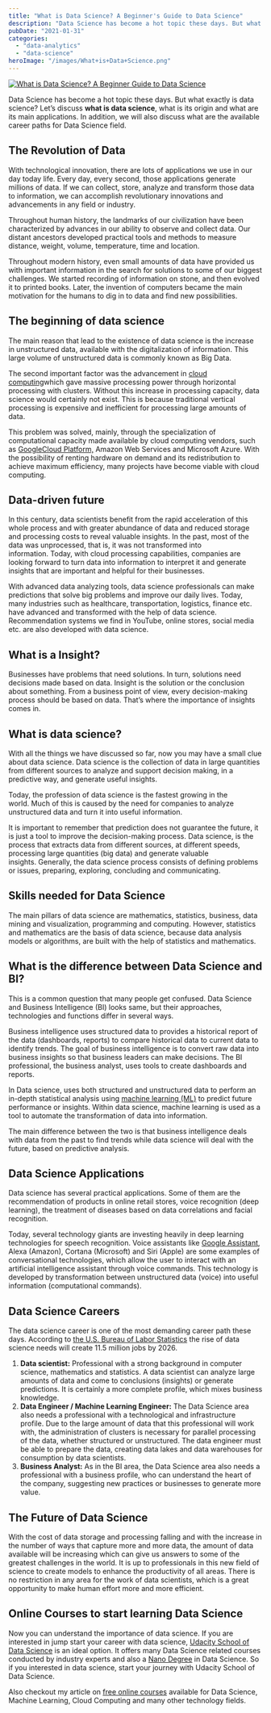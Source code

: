```yaml
---
title: "What is Data Science? A Beginner's Guide to Data Science"
description: "Data Science has become a hot topic these days. But what exactly is data science? "
pubDate: "2021-01-31"
categories: 
  - "data-analytics"
  - "data-science"
heroImage: "/images/What+is+Data+Science.png"
---
```


[![What is Data Science? A Beginner Guide to Data Science](/images/What%2Bis%2BData%2BScience.png)](https://1.bp.blogspot.com/-R1mCIK4kX2k/YBcFRFDlEDI/AAAAAAAAPgw/A_bna2U12d4QIQpRd-0Blf32gRdJ4L4iwCLcBGAsYHQ/s1280/What%2Bis%2BData%2BScience.png)

  

Data Science has become a hot topic these days. But what exactly is data science? Let’s discuss **what is data science**, what is its origin and what are its main applications. In addition, we will also discuss what are the available career paths for Data Science field.

## The Revolution of Data

With technological innovation, there are lots of applications we use in our day today life. Every day, every second, those applications generate millions of data. If we can collect, store, analyze and transform those data to information, we can accomplish revolutionary innovations and advancements in any field or industry.

Throughout human history, the landmarks of our civilization have been characterized by advances in our ability to observe and collect data. Our distant ancestors developed practical tools and methods to measure distance, weight, volume, temperature, time and location.

Throughout modern history, even small amounts of data have provided us with important information in the search for solutions to some of our biggest challenges. We started recording of information on stone, and then evolved it to printed books. Later, the invention of computers became the main motivation for the humans to dig in to data and find new possibilities.

## The beginning of data science

The main reason that lead to the existence of data science is the increase in unstructured data, available with the digitalization of information. This large volume of unstructured data is commonly known as Big Data.

The second important factor was the advancement in [cloud computing](https://www.buddhilive.com/2016/01/31/what-is-cloud-computing/)which gave massive processing power through horizontal processing with clusters. Without this increase in processing capacity, data science would certainly not exist. This is because traditional vertical processing is expensive and inefficient for processing large amounts of data.

This problem was solved, mainly, through the specialization of computational capacity made available by cloud computing vendors, such as [GoogleCloud Platform,](https://www.buddhilive.com/2016/01/31/what-is-google-cloud-platform/) Amazon Web Services and Microsoft Azure. With the possibility of renting hardware on demand and its redistribution to achieve maximum efficiency, many projects have become viable with cloud computing.

## Data-driven future

In this century, data scientists benefit from the rapid acceleration of this whole process and with greater abundance of data and reduced storage and processing costs to reveal valuable insights. In the past, most of the data was unprocessed, that is, it was not transformed into information. Today, with cloud processing capabilities, companies are looking forward to turn data into information to interpret it and generate insights that are important and helpful for their businesses.

With advanced data analyzing tools, data science professionals can make predictions that solve big problems and improve our daily lives. Today, many industries such as healthcare, transportation, logistics, finance etc. have advanced and transformed with the help of data science. Recommendation systems we find in YouTube, online stores, social media etc. are also developed with data science.

## What is a Insight?

Businesses have problems that need solutions. In turn, solutions need decisions made based on data. Insight is the solution or the conclusion about something. From a business point of view, every decision-making process should be based on data. That’s where the importance of insights comes in.

## What is data science?

With all the things we have discussed so far, now you may have a small clue about data science. Data science is the collection of data in large quantities from different sources to analyze and support decision making, in a predictive way, and generate useful insights.

Today, the profession of data science is the fastest growing in the world. Much of this is caused by the need for companies to analyze unstructured data and turn it into useful information.

It is important to remember that prediction does not guarantee the future, it is just a tool to improve the decision-making process. Data science, is the process that extracts data from different sources, at different speeds, processing large quantities (big data) and generate valuable insights. Generally, the data science process consists of defining problems or issues, preparing, exploring, concluding and communicating.  

## Skills needed for Data Science

The main pillars of data science are mathematics, statistics, business, data mining and visualization, programming and computing. However, statistics and mathematics are the basis of data science, because data analysis models or algorithms, are built with the help of statistics and mathematics.

## What is the difference between Data Science and BI?

This is a common question that many people get confused. Data Science and Business Intelligence (BI) looks same, but their approaches, technologies and functions differ in several ways.

Business intelligence uses structured data to provides a historical report of the data (dashboards, reports) to compare historical data to current data to identify trends. The goal of business intelligence is to convert raw data into business insights so that business leaders can make decisions. The BI professional, the business analyst, uses tools to create dashboards and reports.

In Data science, uses both structured and unstructured data to perform an in-depth statistical analysis using [machine learning (ML)](https://www.buddhilive.com/2020/06/25/what-is-machine-learning-a-brief-introduction/) to predict future performance or insights. Within data science, machine learning is used as a tool to automate the transformation of data into information.

The main difference between the two is that business intelligence deals with data from the past to find trends while data science will deal with the future, based on predictive analysis. 

## Data Science Applications

Data science has several practical applications. Some of them are the recommendation of products in online retail stores, voice recognition (deep learning), the treatment of diseases based on data correlations and facial recognition.

Today, several technology giants are investing heavily in deep learning technologies for speech recognition. Voice assistants like [Google Assistant](https://googlefanboy.buddhilive.com/2020/01/what-is-google-assistant.html), Alexa (Amazon), Cortana (Microsoft) and Siri (Apple) are some examples of conversational technologies, which allow the user to interact with an artificial intelligence assistant through voice commands. This technology is developed by transformation between unstructured data (voice) into useful information (computational commands). 

## Data Science Careers

The data science career is one of the most demanding career path these days. According to [the U.S. Bureau of Labor Statistics](https://www.bls.gov/opub/ted/2017/thirty-fastest-growing-occupations-projected-to-account-for-19-percent-of-new-jobs-from-2016-to-2026.htm) the rise of data science needs will create 11.5 million jobs by 2026. 

1. **Data scientist:** Professional with a strong background in computer science, mathematics and statistics. A data scientist can analyze large amounts of data and come to conclusions (insights) or generate predictions. It is certainly a more complete profile, which mixes business knowledge. 
2. **Data Engineer / Machine Learning Engineer:** The Data Science area also needs a professional with a technological and infrastructure profile. Due to the large amount of data that this professional will work with, the administration of clusters is necessary for parallel processing of the data, whether structured or unstructured. The data engineer must be able to prepare the data, creating data lakes and data warehouses for consumption by data scientists.
3. **Business Analyst:** As in the BI area, the Data Science area also needs a professional with a business profile, who can understand the heart of the company, suggesting new practices or businesses to generate more value.

## The Future of Data Science

With the cost of data storage and processing falling and with the increase in the number of ways that capture more and more data, the amount of data available will be increasing which can give us answers to some of the greatest challenges in the world. It is up to professionals in this new field of science to create models to enhance the productivity of all areas. There is no restriction in any area for the work of data scientists, which is a great opportunity to make human effort more and more efficient.

## Online Courses to start learning Data Science

Now you can understand the importance of data science. If you are interested in jump start your career with data science, [Udacity School of Data Science](https://imp.i115008.net/1EqNd) is an ideal option. It offers many Data Science related courses conducted by industry experts and also a [Nano Degree](https://imp.i115008.net/edVGD) in Data Science. So if you interested in data science, start your journey with Udacity School of Data Science.

  

Also checkout my article on [free online courses](https://www.buddhilive.com/2021/01/10/best-free-online-courses-you-should-follow-in-2021/) available for Data Science, Machine Learning, Cloud Computing and many other technology fields.
